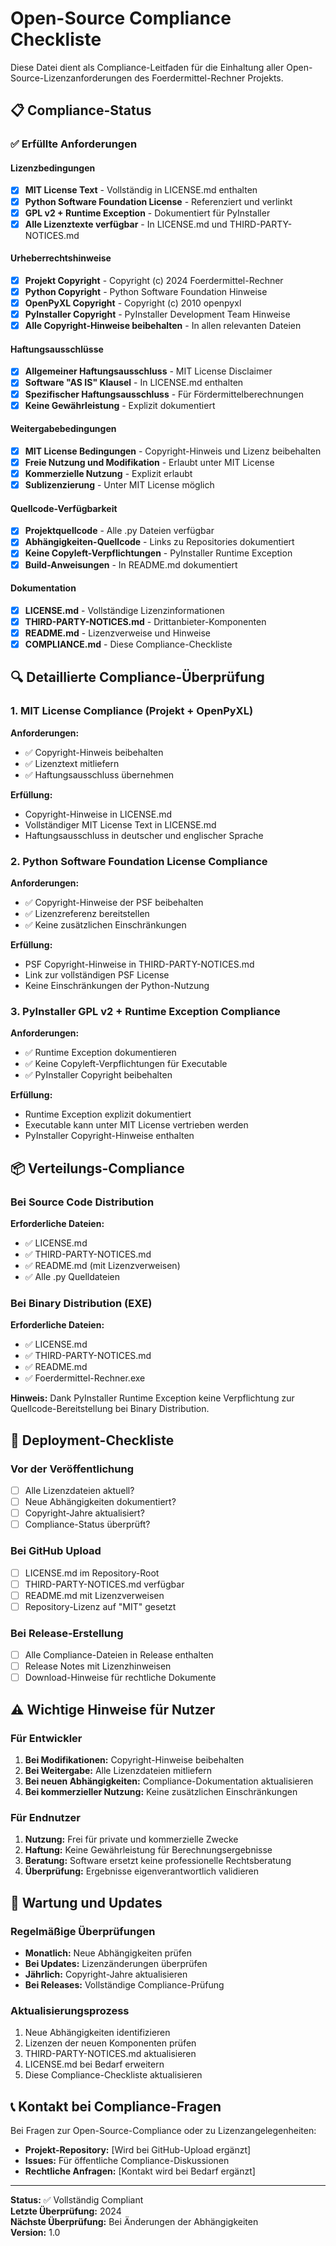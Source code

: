 # Open-Source Compliance Checkliste

Diese Datei dient als Compliance-Leitfaden für die Einhaltung aller Open-Source-Lizenzanforderungen des Foerdermittel-Rechner Projekts.

## 📋 Compliance-Status

### ✅ Erfüllte Anforderungen

#### Lizenzbedingungen
- [x] **MIT License Text** - Vollständig in LICENSE.md enthalten
- [x] **Python Software Foundation License** - Referenziert und verlinkt
- [x] **GPL v2 + Runtime Exception** - Dokumentiert für PyInstaller
- [x] **Alle Lizenztexte verfügbar** - In LICENSE.md und THIRD-PARTY-NOTICES.md

#### Urheberrechtshinweise
- [x] **Projekt Copyright** - Copyright (c) 2024 Foerdermittel-Rechner
- [x] **Python Copyright** - Python Software Foundation Hinweise
- [x] **OpenPyXL Copyright** - Copyright (c) 2010 openpyxl
- [x] **PyInstaller Copyright** - PyInstaller Development Team Hinweise
- [x] **Alle Copyright-Hinweise beibehalten** - In allen relevanten Dateien

#### Haftungsausschlüsse
- [x] **Allgemeiner Haftungsausschluss** - MIT License Disclaimer
- [x] **Software "AS IS" Klausel** - In LICENSE.md enthalten
- [x] **Spezifischer Haftungsausschluss** - Für Fördermittelberechnungen
- [x] **Keine Gewährleistung** - Explizit dokumentiert

#### Weitergabebedingungen
- [x] **MIT License Bedingungen** - Copyright-Hinweis und Lizenz beibehalten
- [x] **Freie Nutzung und Modifikation** - Erlaubt unter MIT License
- [x] **Kommerzielle Nutzung** - Explizit erlaubt
- [x] **Sublizenzierung** - Unter MIT License möglich

#### Quellcode-Verfügbarkeit
- [x] **Projektquellcode** - Alle .py Dateien verfügbar
- [x] **Abhängigkeiten-Quellcode** - Links zu Repositories dokumentiert
- [x] **Keine Copyleft-Verpflichtungen** - PyInstaller Runtime Exception
- [x] **Build-Anweisungen** - In README.md dokumentiert

#### Dokumentation
- [x] **LICENSE.md** - Vollständige Lizenzinformationen
- [x] **THIRD-PARTY-NOTICES.md** - Drittanbieter-Komponenten
- [x] **README.md** - Lizenzverweise und Hinweise
- [x] **COMPLIANCE.md** - Diese Compliance-Checkliste

## 🔍 Detaillierte Compliance-Überprüfung

### 1. MIT License Compliance (Projekt + OpenPyXL)

**Anforderungen:**
- ✅ Copyright-Hinweis beibehalten
- ✅ Lizenztext mitliefern
- ✅ Haftungsausschluss übernehmen

**Erfüllung:**
- Copyright-Hinweise in LICENSE.md
- Vollständiger MIT License Text in LICENSE.md
- Haftungsausschluss in deutscher und englischer Sprache

### 2. Python Software Foundation License Compliance

**Anforderungen:**
- ✅ Copyright-Hinweise der PSF beibehalten
- ✅ Lizenzreferenz bereitstellen
- ✅ Keine zusätzlichen Einschränkungen

**Erfüllung:**
- PSF Copyright-Hinweise in THIRD-PARTY-NOTICES.md
- Link zur vollständigen PSF License
- Keine Einschränkungen der Python-Nutzung

### 3. PyInstaller GPL v2 + Runtime Exception Compliance

**Anforderungen:**
- ✅ Runtime Exception dokumentieren
- ✅ Keine Copyleft-Verpflichtungen für Executable
- ✅ PyInstaller Copyright beibehalten

**Erfüllung:**
- Runtime Exception explizit dokumentiert
- Executable kann unter MIT License vertrieben werden
- PyInstaller Copyright-Hinweise enthalten

## 📦 Verteilungs-Compliance

### Bei Source Code Distribution
**Erforderliche Dateien:**
- ✅ LICENSE.md
- ✅ THIRD-PARTY-NOTICES.md
- ✅ README.md (mit Lizenzverweisen)
- ✅ Alle .py Quelldateien

### Bei Binary Distribution (EXE)
**Erforderliche Dateien:**
- ✅ LICENSE.md
- ✅ THIRD-PARTY-NOTICES.md
- ✅ README.md
- ✅ Foerdermittel-Rechner.exe

**Hinweis:** Dank PyInstaller Runtime Exception keine Verpflichtung zur Quellcode-Bereitstellung bei Binary Distribution.

## 🚀 Deployment-Checkliste

### Vor der Veröffentlichung
- [ ] Alle Lizenzdateien aktuell?
- [ ] Neue Abhängigkeiten dokumentiert?
- [ ] Copyright-Jahre aktualisiert?
- [ ] Compliance-Status überprüft?

### Bei GitHub Upload
- [ ] LICENSE.md im Repository-Root
- [ ] THIRD-PARTY-NOTICES.md verfügbar
- [ ] README.md mit Lizenzverweisen
- [ ] Repository-Lizenz auf "MIT" gesetzt

### Bei Release-Erstellung
- [ ] Alle Compliance-Dateien in Release enthalten
- [ ] Release Notes mit Lizenzhinweisen
- [ ] Download-Hinweise für rechtliche Dokumente

## ⚠️ Wichtige Hinweise für Nutzer

### Für Entwickler
1. **Bei Modifikationen:** Copyright-Hinweise beibehalten
2. **Bei Weitergabe:** Alle Lizenzdateien mitliefern
3. **Bei neuen Abhängigkeiten:** Compliance-Dokumentation aktualisieren
4. **Bei kommerzieller Nutzung:** Keine zusätzlichen Einschränkungen

### Für Endnutzer
1. **Nutzung:** Frei für private und kommerzielle Zwecke
2. **Haftung:** Keine Gewährleistung für Berechnungsergebnisse
3. **Beratung:** Software ersetzt keine professionelle Rechtsberatung
4. **Überprüfung:** Ergebnisse eigenverantwortlich validieren

## 🔄 Wartung und Updates

### Regelmäßige Überprüfungen
- **Monatlich:** Neue Abhängigkeiten prüfen
- **Bei Updates:** Lizenzänderungen überprüfen
- **Jährlich:** Copyright-Jahre aktualisieren
- **Bei Releases:** Vollständige Compliance-Prüfung

### Aktualisierungsprozess
1. Neue Abhängigkeiten identifizieren
2. Lizenzen der neuen Komponenten prüfen
3. THIRD-PARTY-NOTICES.md aktualisieren
4. LICENSE.md bei Bedarf erweitern
5. Diese Compliance-Checkliste aktualisieren

## 📞 Kontakt bei Compliance-Fragen

Bei Fragen zur Open-Source-Compliance oder zu Lizenzangelegenheiten:

- **Projekt-Repository:** [Wird bei GitHub-Upload ergänzt]
- **Issues:** Für öffentliche Compliance-Diskussionen
- **Rechtliche Anfragen:** [Kontakt wird bei Bedarf ergänzt]

---

**Status:** ✅ Vollständig Compliant  
**Letzte Überprüfung:** 2024  
**Nächste Überprüfung:** Bei Änderungen der Abhängigkeiten  
**Version:** 1.0